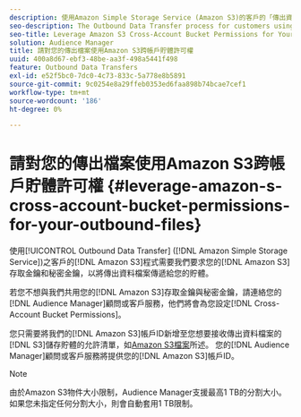 ```yaml
---
description: 使用Amazon Simple Storage Service (Amazon S3)的客戶的「傳出資料傳輸」程式需要我們要求您的Amazon S3存取金鑰和秘密金鑰，才能將傳出資料檔案傳送至您的貯體。
seo-description: The Outbound Data Transfer process for customers using Amazon Simple Storage Service (Amazon S3) requires us to ask for your Amazon S3 access key and secret key, in order to deliver the outbound data files to your bucket.
seo-title: Leverage Amazon S3 Cross-Account Bucket Permissions for Your Outbound Files
solution: Audience Manager
title: 請對您的傳出檔案使用Amazon S3跨帳戶貯體許可權
uuid: 400a8d67-ebf3-48be-aa3f-498a5441f498
feature: Outbound Data Transfers
exl-id: e52f5bc0-7dc0-4c73-833c-5a778e8b5891
source-git-commit: 9c0254e8a29ffeb0353ed6faa898b74bcae7cef1
workflow-type: tm+mt
source-wordcount: '186'
ht-degree: 0%

---
```


# 請對您的傳出檔案使用Amazon S3跨帳戶貯體許可權 {#leverage-amazon-s-cross-account-bucket-permissions-for-your-outbound-files}

使用[!UICONTROL Outbound Data Transfer] ([!DNL Amazon Simple Storage Service])之客戶的[!DNL Amazon S3]程式需要我們要求您的[!DNL Amazon S3]存取金鑰和秘密金鑰，以將傳出資料檔案傳遞給您的貯體。

若您不想與我們共用您的[!DNL Amazon S3]存取金鑰與秘密金鑰，請連絡您的[!DNL Audience Manager]顧問或客戶服務，他們將會為您設定[!DNL Cross-Account Bucket Permissions]。

您只需要將我們的[!DNL Amazon S3]帳戶ID新增至您想要接收傳出資料檔案的[!DNL S3]儲存貯體的允許清單，如[Amazon S3檔案](https://docs.aws.amazon.com/AmazonS3/latest/dev/example-walkthroughs-managing-access-example2.html)所述。 您的[!DNL Audience Manager]顧問或客戶服務將提供您的[!DNL Amazon S3]帳戶ID。

>[!NOTE]
>
>由於Amazon S3物件大小限制，Audience Manager支援最高1 TB的分割大小。 如果您未指定任何分割大小，則會自動套用1 TB限制。

